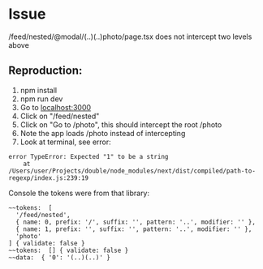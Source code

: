 # Issue

/feed/nested/@modal/(..)(..)photo/page.tsx does not intercept two levels above

## Reproduction:

1. npm install
2. npm run dev
3. Go to [localhost:3000](http://localhost:3000)
4. Click on "/feed/nested"
5. Click on "Go to /photo", this should intercept the root /photo
6. Note the app loads /photo instead of intercepting
7. Look at terminal, see error:

```
error TypeError: Expected "1" to be a string
    at /Users/user/Projects/double/node_modules/next/dist/compiled/path-to-regexp/index.js:239:19
```

Console the tokens were from that library:

```
~~tokens:  [
  '/feed/nested',
  { name: 0, prefix: '/', suffix: '', pattern: '..', modifier: '' },
  { name: 1, prefix: '', suffix: '', pattern: '..', modifier: '' },
  'photo'
] { validate: false }
~~tokens:  [] { validate: false }
~~data:  { '0': '(..)(..)' }
```
